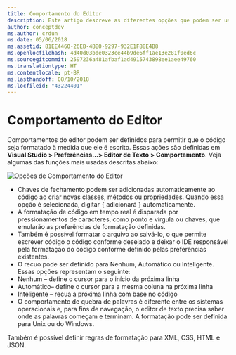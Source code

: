 ```yaml
---
title: Comportamento do Editor
description: Este artigo descreve as diferentes opções que podem ser usadas para modificar o comportamento do editor de texto no Visual Studio para Mac
author: conceptdev
ms.author: crdun
ms.date: 05/06/2018
ms.assetid: 81EE4460-26EB-4BB0-9297-932E1F88E4B8
ms.openlocfilehash: 4d40d03bde0323ce44b9de6ff1ae13e281f0ed6c
ms.sourcegitcommit: 2597236a481afbaf1ad4915743898ee1aee49760
ms.translationtype: HT
ms.contentlocale: pt-BR
ms.lasthandoff: 08/10/2018
ms.locfileid: "43224401"
---
```

# <a name="editor-behavior"></a>Comportamento do Editor

Comportamentos do editor podem ser definidos para permitir que o código seja formatado à medida que ele é escrito. Essas ações são definidas em **Visual Studio > Preferências...> Editor de Texto > Comportamento**. Veja algumas das funções mais usadas descritas abaixo:

![Opções de Comportamento do Editor](media/source-editor-image9.png)

*  Chaves de fechamento podem ser adicionadas automaticamente ao código ao criar novas classes, métodos ou propriedades. Quando essa opção é selecionada, digitar `{` adicionará `}` automaticamente.
* A formatação de código em tempo real é disparada por pressionamentos de caracteres, como ponto e vírgula ou chaves, que emularão as preferências de formatação definidas.
* Também é possível formatar o arquivo ao salvá-lo, o que permite escrever código o código conforme desejado e deixar o IDE responsável pela formatação do código conforme definido pelas preferências existentes.
* O recuo pode ser definido para Nenhum, Automático ou Inteligente. Essas opções representam o seguinte:
 * Nenhum – define o cursor para o início da próxima linha
 * Automático– define o cursor para a mesma coluna na próxima linha
 * Inteligente – recua a próxima linha com base no código
* O comportamento de quebra de palavras é diferente entre os sistemas operacionais e, para fins de navegação, o editor de texto precisa saber onde as palavras começam e terminam. A formatação pode ser definida para Unix ou do Windows.

Também é possível definir regras de formatação para XML, CSS, HTML e JSON.